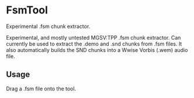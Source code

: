 # FsmTool
Experimental .fsm chunk extractor.

Experimental, and mostly untested MGSV:TPP .fsm chunk extractor. Can currently be used to extract the .demo and .snd chunks from .fsm files.
It also automatically builds the SND chunks into a Wwise Vorbis (.wem) audio file.

## Usage
Drag a .fsm file onto the tool.
